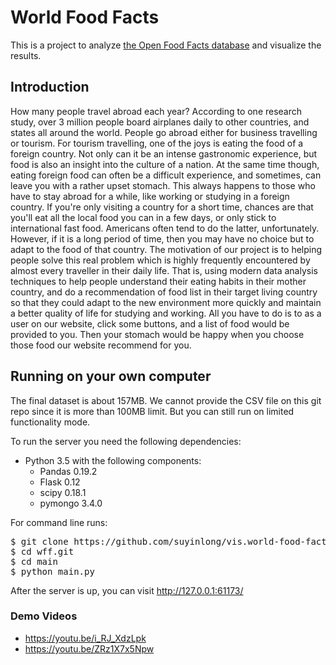 # World Food Facts

This is a project to analyze [the Open Food Facts database](https://world.openfoodfacts.org/data) and visualize the results.

## Introduction

How many people travel abroad each year? According to one research study, over 3 million people board airplanes daily to other countries, and states all around the world. People go abroad either for business travelling or tourism. For tourism travelling, one of the joys is eating the food of a foreign country. Not only can it be an intense gastronomic experience, but food is also an insight into the culture of a nation. At the same time though, eating foreign food can often be a difficult experience, and sometimes, can leave you with a rather upset stomach. This always happens to those who have to stay abroad for a while, like working or studying in a foreign country. If you're only visiting a country for a short time, chances are that you'll eat all the local food you can in a few days, or only stick to international fast food. Americans often tend to do the latter, unfortunately. However, if it is a long period of time, then you may have no choice but to adapt to the food of that country.
The motivation of our project is to helping people solve this real problem which is highly frequently encountered by almost every traveller in their daily life. That is, using modern data analysis techniques to help people understand their eating habits in their mother country, and do a recommendation of food list in their target living country so that they could adapt to the new environment more quickly and maintain a better quality of life for studying and working. All you have to do is to as a user on our website, click some buttons, and a list of food would be provided to you. Then your stomach would be happy when you choose those food our website recommend for you.

## Running on your own computer

The final dataset is about 157MB. We cannot provide the CSV file on this git repo since it is more than 100MB limit. But you can still run on limited functionality mode.

To run the server you need the following dependencies:
- Python 3.5 with the following components:
    - Pandas 0.19.2
    - Flask 0.12
    - scipy 0.18.1
    - pymongo 3.4.0

For command line runs:
<pre>
$ git clone https://github.com/suyinlong/vis.world-food-facts.git wff.git
$ cd wff.git
$ cd main
$ python main.py
</pre>

After the server is up, you can visit http://127.0.0.1:61173/

### Demo Videos

- <https://youtu.be/i_RJ_XdzLpk>
- <https://youtu.be/ZRz1X7x5Npw>
